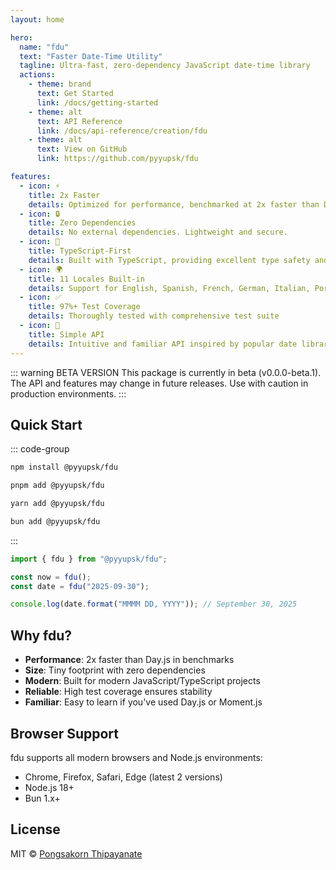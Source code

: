 ```yaml
---
layout: home

hero:
  name: "fdu"
  text: "Faster Date-Time Utility"
  tagline: Ultra-fast, zero-dependency JavaScript date-time library
  actions:
    - theme: brand
      text: Get Started
      link: /docs/getting-started
    - theme: alt
      text: API Reference
      link: /docs/api-reference/creation/fdu
    - theme: alt
      text: View on GitHub
      link: https://github.com/pyyupsk/fdu

features:
  - icon: ⚡
    title: 2x Faster
    details: Optimized for performance, benchmarked at 2x faster than Day.js
  - icon: 🔒
    title: Zero Dependencies
    details: No external dependencies. Lightweight and secure.
  - icon: 💪
    title: TypeScript-First
    details: Built with TypeScript, providing excellent type safety and IntelliSense
  - icon: 🌍
    title: 11 Locales Built-in
    details: Support for English, Spanish, French, German, Italian, Portuguese, Russian, Japanese, Korean, Chinese, and Thai
  - icon: ✅
    title: 97%+ Test Coverage
    details: Thoroughly tested with comprehensive test suite
  - icon: 🎯
    title: Simple API
    details: Intuitive and familiar API inspired by popular date libraries
---
```


::: warning BETA VERSION
This package is currently in beta (v0.0.0-beta.1). The API and features may change in future releases. Use with caution in production environments.
:::

## Quick Start

::: code-group

```bash [npm]
npm install @pyyupsk/fdu
```

```bash [pnpm]
pnpm add @pyyupsk/fdu
```

```bash [yarn]
yarn add @pyyupsk/fdu
```

```bash [bun]
bun add @pyyupsk/fdu
```

:::

```typescript
import { fdu } from "@pyyupsk/fdu";

const now = fdu();
const date = fdu("2025-09-30");

console.log(date.format("MMMM DD, YYYY")); // September 30, 2025
```

## Why fdu?

- **Performance**: 2x faster than Day.js in benchmarks
- **Size**: Tiny footprint with zero dependencies
- **Modern**: Built for modern JavaScript/TypeScript projects
- **Reliable**: High test coverage ensures stability
- **Familiar**: Easy to learn if you've used Day.js or Moment.js

## Browser Support

fdu supports all modern browsers and Node.js environments:

- Chrome, Firefox, Safari, Edge (latest 2 versions)
- Node.js 18+
- Bun 1.x+

## License

MIT © [Pongsakorn Thipayanate](https://github.com/pyyupsk)
